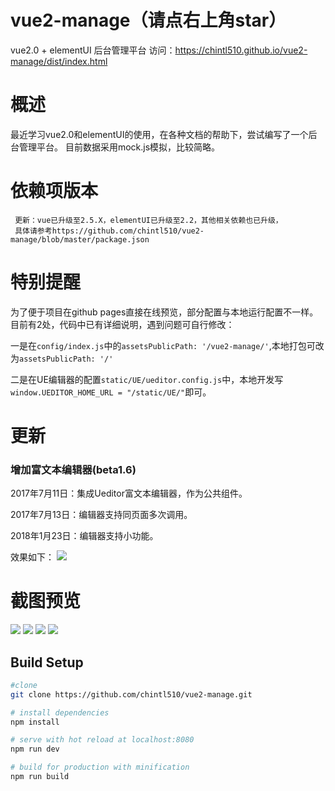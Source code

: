 # vue2-manage（请点右上角star）
vue2.0 + elementUI 后台管理平台
访问：https://chintl510.github.io/vue2-manage/dist/index.html

# 概述
最近学习vue2.0和elementUI的使用，在各种文档的帮助下，尝试编写了一个后台管理平台。
目前数据采用mock.js模拟，比较简略。
# 依赖项版本
  
     更新：vue已升级至2.5.X，elementUI已升级至2.2，其他相关依赖也已升级，
     具体请参考https://github.com/chintl510/vue2-manage/blob/master/package.json
     
     
# 特别提醒
 为了便于项目在github pages直接在线预览，部分配置与本地运行配置不一样。目前有2处，代码中已有详细说明，遇到问题可自行修改：
 
 一是在`config/index.js`中的`assetsPublicPath: '/vue2-manage/'`,本地打包可改为`assetsPublicPath: '/'`
 
 二是在UE编辑器的配置`static/UE/ueditor.config.js`中，本地开发写`window.UEDITOR_HOME_URL = "/static/UE/"`即可。
# 更新
### 增加富文本编辑器(beta1.6)

2017年7月11日：集成Ueditor富文本编辑器，作为公共组件。

2017年7月13日：编辑器支持同页面多次调用。

2018年1月23日：编辑器支持小功能。

效果如下：
![](http://images2015.cnblogs.com/blog/1023587/201707/1023587-20170711213454306-1844528970.png)
 
# 截图预览
![](http://images2015.cnblogs.com/blog/1023587/201704/1023587-20170417163412243-1686976549.png)
![](http://images2015.cnblogs.com/blog/1023587/201704/1023587-20170417163442727-1202100665.png)
![](http://images2015.cnblogs.com/blog/1023587/201704/1023587-20170417163508102-673769802.png)
![](http://images2015.cnblogs.com/blog/1023587/201704/1023587-20170424111627287-2091967244.gif)
## Build Setup

``` bash
#clone
git clone https://github.com/chintl510/vue2-manage.git

# install dependencies
npm install

# serve with hot reload at localhost:8080
npm run dev

# build for production with minification
npm run build
```

